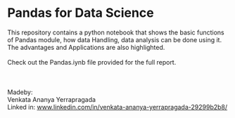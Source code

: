 # Pandas for Data Science
This repository contains a python notebook that shows the basic functions of Pandas module, how  data Handling, data analysis can be done using it. The advantages and Applications are also highlighted.
<br>
<br>
Check out the Pandas.iynb file provided for the full report.
<br>
<br>
<br>
<br>
Madeby:<br>
Venkata Ananya Yerrapragada<br>
Linked in: www.linkedin.com/in/venkata-ananya-yerrapragada-29299b2b8/
